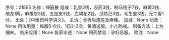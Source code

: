 序号：21895
名称：伸筋散
组成：乳香3钱，没药3钱，制马钱子7钱，麻黄3钱，地龙1两，麻根炭3钱，五加皮3钱，血竭花2钱，汉防己3钱，毛生姜3钱，元寸香1分。
出处：《中医伤科学讲义》。
主治：骨折后遗症及痹痛。
加减：None
功效：None
用法用量：每服5-6分，1日2-3次，黄酒送服。小儿酌减。
制备方法：上为细末。
临床应用：None
各家论述：None
用药禁忌：孕妇忌服。
附注：None
